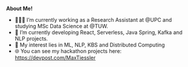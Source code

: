 <a href=""></a>

**About Me!**

- 👨🏽‍💻 I’m currently working as a Research Assistant at @UPC and studying MSc Data Science at @TUW.
- 🌱 I’m currently developing React, Serverless, Java Spring, Kafka and NLP projects.
- 🤔 My interest lies in ML, NLP, KBS and Distributed Computing
- 🌐 You can see my hackathon projects here: https://devpost.com/MaxTiessler


